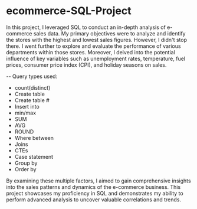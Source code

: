# ecommerce-SQL-Project
In this project, I leveraged SQL to conduct an in-depth analysis of e-commerce sales data. My primary objectives were to analyze and identify the stores with the highest and lowest sales figures. However, I didn't stop there. I went further to explore and evaluate the performance of various departments within those stores. Moreover, I delved into the potential influence of key variables such as unemployment rates, temperature, fuel prices, consumer price index (CPI), and holiday seasons on sales.



   
 -- Query types used:
- count(distinct)
- Create table
- Create table #
- Insert into
- min/max
- SUM
- AVG
- ROUND
- Where between
- Joins
- CTEs
- Case statement
- Group by
- Order by



By examining these multiple factors, I aimed to gain comprehensive insights into the sales patterns and dynamics of the e-commerce business. This project showcases my proficiency in SQL and demonstrates my ability to perform advanced analysis to uncover valuable correlations and trends.
